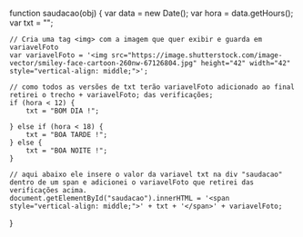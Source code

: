 function saudacao(obj) {
    var data = new Date();
    var hora = data.getHours();
    var txt = "";

    // Cria uma tag <img> com a imagem que quer exibir e guarda em variavelFoto 
    var variavelFoto = '<img src="https://image.shutterstock.com/image-vector/smiley-face-cartoon-260nw-67126804.jpg" height="42" width="42" style="vertical-align: middle;">';

    // como todos as versões de txt terão variavelFoto adicionado ao final retirei o trecho + variavelFoto; das verificações;
    if (hora < 12) {
        txt = "BOM DIA !";

    } else if (hora < 18) {
        txt = "BOA TARDE !";
    } else {
        txt = "BOA NOITE !";
    }

    // aqui abaixo ele insere o valor da variavel txt na div "saudacao" dentro de um span e adicionei o variavelFoto que retirei das verificações acima.
    document.getElementById("saudacao").innerHTML = '<span style="vertical-align: middle;">' + txt + '</span>' + variavelFoto;

}
